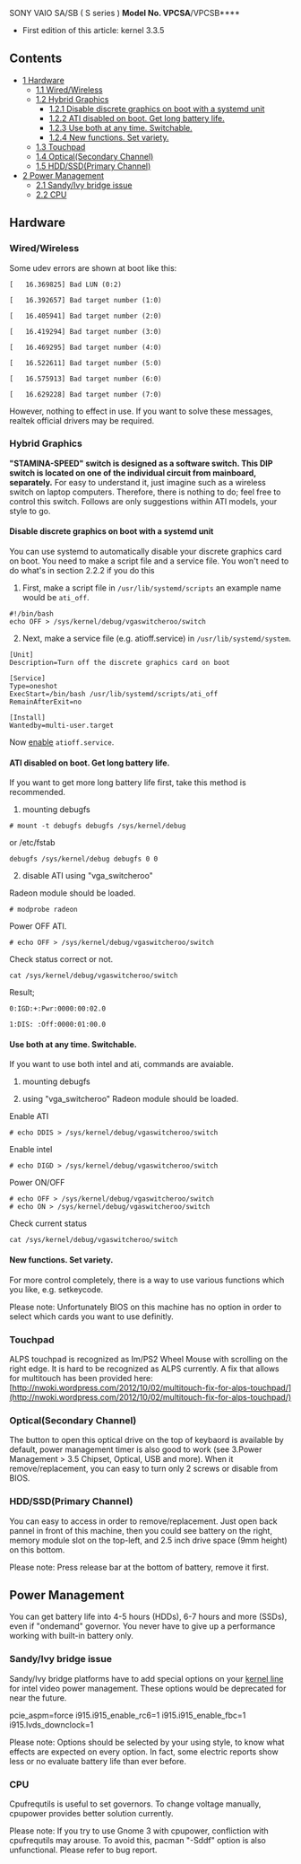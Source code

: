 SONY VAIO SA/SB ( S series ) **Model No. VPCSA**/VPCSB****

*   First edition of this article: kernel 3.3.5

## Contents

*   [1 Hardware](#Hardware)
    *   [1.1 Wired/Wireless](#Wired.2FWireless)
    *   [1.2 Hybrid Graphics](#Hybrid_Graphics)
        *   [1.2.1 Disable discrete graphics on boot with a systemd unit](#Disable_discrete_graphics_on_boot_with_a_systemd_unit)
        *   [1.2.2 ATI disabled on boot. Get long battery life.](#ATI_disabled_on_boot._Get_long_battery_life.)
        *   [1.2.3 Use both at any time. Switchable.](#Use_both_at_any_time._Switchable.)
        *   [1.2.4 New functions. Set variety.](#New_functions._Set_variety.)
    *   [1.3 Touchpad](#Touchpad)
    *   [1.4 Optical(Secondary Channel)](#Optical.28Secondary_Channel.29)
    *   [1.5 HDD/SSD(Primary Channel)](#HDD.2FSSD.28Primary_Channel.29)
*   [2 Power Management](#Power_Management)
    *   [2.1 Sandy/Ivy bridge issue](#Sandy.2FIvy_bridge_issue)
    *   [2.2 CPU](#CPU)

## Hardware

### Wired/Wireless

Some udev errors are shown at boot like this:

```
[   16.369825] Bad LUN (0:2)

[   16.392657] Bad target number (1:0)

[   16.405941] Bad target number (2:0)

[   16.419294] Bad target number (3:0)

[   16.469295] Bad target number (4:0)

[   16.522611] Bad target number (5:0)

[   16.575913] Bad target number (6:0)

[   16.629228] Bad target number (7:0)

```

However, nothing to effect in use. If you want to solve these messages, realtek official drivers may be required.

### Hybrid Graphics

**"STAMINA-SPEED" switch is designed as a software switch. This DIP switch is located on one of the individual circuit from mainboard, separately.** For easy to understand it, just imagine such as a wireless switch on laptop computers. Therefore, there is nothing to do; feel free to control this switch. Follows are only suggestions within ATI models, your style to go.

#### Disable discrete graphics on boot with a systemd unit

You can use systemd to automatically disable your discrete graphics card on boot. You need to make a script file and a service file. You won't need to do what's in section 2.2.2 if you do this

1) First, make a script file in `/usr/lib/systemd/scripts` an example name would be `ati_off`.

```
#!/bin/bash
echo OFF > /sys/kernel/debug/vgaswitcheroo/switch

```

2) Next, make a service file (e.g. atioff.service) in `/usr/lib/systemd/system`.

```
[Unit]
Description=Turn off the discrete graphics card on boot

[Service]
Type=oneshot
ExecStart=/bin/bash /usr/lib/systemd/scripts/ati_off
RemainAfterExit=no

[Install]
Wantedby=multi-user.target

```

Now [enable](/index.php/Enable "Enable") `atioff.service`.

#### ATI disabled on boot. Get long battery life.

If you want to get more long battery life first, take this method is recommended.

1) mounting debugfs

```
# mount -t debugfs debugfs /sys/kernel/debug

```

or /etc/fstab

```
debugfs /sys/kernel/debug debugfs 0 0

```

2) disable ATI using "vga_switcheroo"

Radeon module should be loaded.

```
# modprobe radeon

```

Power OFF ATI.

```
# echo OFF > /sys/kernel/debug/vgaswitcheroo/switch

```

Check status correct or not.

```
cat /sys/kernel/debug/vgaswitcheroo/switch

```

Result;

```
0:IGD:+:Pwr:0000:00:02.0

1:DIS: :Off:0000:01:00.0

```

#### Use both at any time. Switchable.

If you want to use both intel and ati, commands are avaiable.

1) mounting debugfs

2) using "vga_switcheroo" Radeon module should be loaded.

Enable ATI

```
# echo DDIS > /sys/kernel/debug/vgaswitcheroo/switch

```

Enable intel

```
# echo DIGD > /sys/kernel/debug/vgaswitcheroo/switch

```

Power ON/OFF

```
# echo OFF > /sys/kernel/debug/vgaswitcheroo/switch
# echo ON > /sys/kernel/debug/vgaswitcheroo/switch

```

Check current status

```
cat /sys/kernel/debug/vgaswitcheroo/switch

```

#### New functions. Set variety.

For more control completely, there is a way to use various functions which you like, e.g. setkeycode.

Please note: Unfortunately BIOS on this machine has no option in order to select which cards you want to use definitly.

### Touchpad

ALPS touchpad is recognized as Im/PS2 Wheel Mouse with scrolling on the right edge. It is hard to be recognized as ALPS currently. A fix that allows for multitouch has been provided here: [http://nwoki.wordpress.com/2012/10/02/multitouch-fix-for-alps-touchpad/](http://nwoki.wordpress.com/2012/10/02/multitouch-fix-for-alps-touchpad/)

### Optical(Secondary Channel)

The button to open this optical drive on the top of keybaord is available by default, power management timer is also good to work (see 3.Power Management > 3.5 Chipset, Optical, USB and more). When it remove/replacement, you can easy to turn only 2 screws or disable from BIOS.

### HDD/SSD(Primary Channel)

You can easy to access in order to remove/replacement. Just open back pannel in front of this machine, then you could see battery on the right, memory module slot on the top-left, and 2.5 inch drive space (9mm height) on this bottom.

Please note: Press release bar at the bottom of battery, remove it first.

## Power Management

You can get battery life into 4-5 hours (HDDs), 6-7 hours and more (SSDs), even if "ondemand" governor. You never have to give up a performance working with built-in battery only.

### Sandy/Ivy bridge issue

Sandy/Ivy bridge platforms have to add special options on your [kernel line](/index.php/Kernel_line "Kernel line") for intel video power management. These options would be deprecated for near the future.

pcie_aspm=force i915.i915_enable_rc6=1 i915.i915_enable_fbc=1 i915.lvds_downclock=1

Please note: Options should be selected by your using style, to know what effects are expected on every option. In fact, some electric reports show less or no evaluate battery life than ever before.

### CPU

Cpufrequtils is useful to set governors. To change voltage manually, cpupower provides better solution currently.

Please note: If you try to use Gnome 3 with cpupower, confliction with cpufrequtils may arouse. To avoid this, pacman "-Sddf" option is also unfunctional. Please refer to bug report.